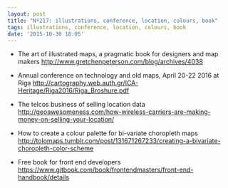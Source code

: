 ```yaml
---
layout: post
title: "Nº217: illustrations, conference, location, colours, book"
tags: illustrations, conference, location, colours, book
date: '2015-10-30 18:05'
---
```


* The art of illustrated maps, a pragmatic book for designers and map makers
  http://www.gretchenpeterson.com/blog/archives/4038

* Annual conference on technology and old maps, April 20-22 2016 at Riga
  http://cartography.web.auth.gr/ICA-Heritage/Riga2016/Riga_Broshure.pdf

* The telcos business of selling location data
  http://geoawesomeness.com/how-wireless-carriers-are-making-money-on-selling-your-location/

* How to create a colour palette for bi-variate choropleth maps
  http://tolomaps.tumblr.com/post/131671267233/creating-a-bivariate-choropleth-color-scheme

* Free book for front end developers
  https://www.gitbook.com/book/frontendmasters/front-end-handbook/details
